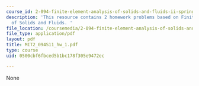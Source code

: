```yaml
---
course_id: 2-094-finite-element-analysis-of-solids-and-fluids-ii-spring-2011
description: 'This resource contains 2 homework problems based on Finite Element Analysis
  of Solids and Fluids. '
file_location: /coursemedia/2-094-finite-element-analysis-of-solids-and-fluids-ii-spring-2011/0500cbf6fbced5b1bc178f305e9472ec_MIT2_094S11_hw_1.pdf
file_type: application/pdf
layout: pdf
title: MIT2_094S11_hw_1.pdf
type: course
uid: 0500cbf6fbced5b1bc178f305e9472ec

---
```

None